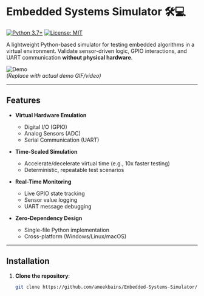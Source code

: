 # Embedded Systems Simulator 🛠️💻

[![Python 3.7+](https://img.shields.io/badge/python-3.7+-blue.svg)](https://www.python.org/)
[![License: MIT](https://img.shields.io/badge/License-MIT-yellow.svg)](https://opensource.org/licenses/MIT)

A lightweight Python-based simulator for testing embedded algorithms in a virtual environment. Validate sensor-driven logic, GPIO interactions, and UART communication **without physical hardware**.

![Demo](https://via.placeholder.com/800x400?text=Simulation+Demo+Output+Example)  
*(Replace with actual demo GIF/video)*

---

## Features

- **Virtual Hardware Emulation**  
  - Digital I/O (GPIO)  
  - Analog Sensors (ADC)  
  - Serial Communication (UART)  

- **Time-Scaled Simulation**  
  - Accelerate/decelerate virtual time (e.g., 10x faster testing)  
  - Deterministic, repeatable test scenarios  

- **Real-Time Monitoring**  
  - Live GPIO state tracking  
  - Sensor value logging  
  - UART message debugging  

- **Zero-Dependency Design**  
  - Single-file Python implementation  
  - Cross-platform (Windows/Linux/macOS)  

---

##  Installation

1. **Clone the repository**:
   ```bash
   git clone https://github.com/ameekbains/Embedded-Systems-Simulator/blob/main/python%20embedded_simulator.py
